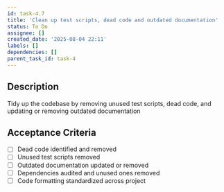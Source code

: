 ```yaml
---
id: task-4.7
title: 'Clean up test scripts, dead code and outdated documentation'
status: To Do
assignee: []
created_date: '2025-08-04 22:11'
labels: []
dependencies: []
parent_task_id: task-4
---
```


## Description

Tidy up the codebase by removing unused test scripts, dead code, and updating or removing outdated documentation

## Acceptance Criteria

- [ ] Dead code identified and removed
- [ ] Unused test scripts removed
- [ ] Outdated documentation updated or removed
- [ ] Dependencies audited and unused ones removed
- [ ] Code formatting standardized across project
